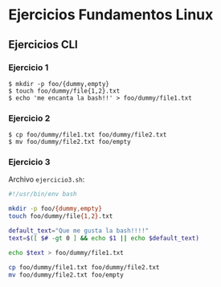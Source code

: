 # Ejercicios Fundamentos Linux

## Ejercicios CLI

### Ejercicio 1

```
$ mkdir -p foo/{dummy,empty}
$ touch foo/dummy/file{1,2}.txt
$ echo 'me encanta la bash!!' > foo/dummy/file1.txt
```

### Ejercicio 2

```
$ cp foo/dummy/file1.txt foo/dummy/file2.txt
$ mv foo/dummy/file2.txt foo/empty
```

### Ejercicio 3

Archivo `ejercicio3.sh`:

```sh
#!/usr/bin/env bash

mkdir -p foo/{dummy,empty}
touch foo/dummy/file{1,2}.txt

default_text="Que me gusta la bash!!!!"
text=$([ $# -gt 0 ] && echo $1 || echo $default_text)

echo $text > foo/dummy/file1.txt

cp foo/dummy/file1.txt foo/dummy/file2.txt
mv foo/dummy/file2.txt foo/empty
```

